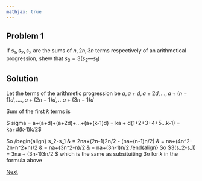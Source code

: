 ```yaml
---
mathjax: true
---
```


## Problem 1

If $s_1,s_2, s_3$ are the sums of $n, 2n, 3n$ terms respectively of an arithmetical progression, shew that $s_3 = 3 (s_2 — s_1)$

## Solution

Let the terms of the arithmetic progression be $a, a+d, a+2d, ..., a+(n-1)d, .... , a+(2n-1)d, ...a+(3n-1)d$

Sum of the first $k$ terms is

  $ sigma = a+(a+d)+(a+2d)+...+(a+(k-1)d) = ka + d(1+2+3+4+5...k-1) = ka+d(k-1)k/2$

So 
/begin{align}
  s_2-s_1 & = 2na+(2n-1)2n/2 - (na+(n-1)n/2) 
          & = na+(4n^2-2n-n^2+n)/2
          & = na+(3n^2-n)/2 
          & = na+(3n-1)n/2
/end{align}
So $3(s_2-s_1) = 3na + (3n-1)3n/2 $ which is the same as subsituiting $3n$ for $k$ in the formula above

[Next](2.html)
